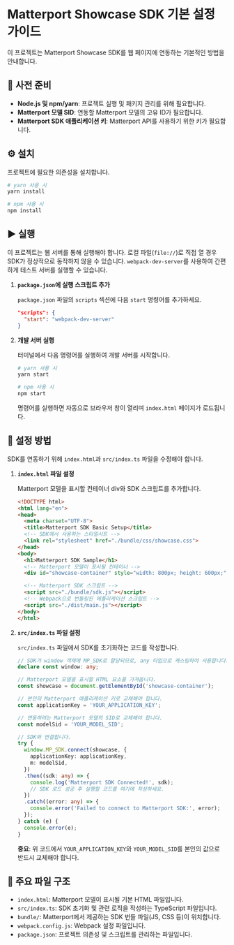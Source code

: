 # Matterport Showcase SDK 기본 설정 가이드

이 프로젝트는 Matterport Showcase SDK를 웹 페이지에 연동하는 기본적인 방법을 안내합니다.

## 📝 사전 준비

- **Node.js 및 npm/yarn**: 프로젝트 실행 및 패키지 관리를 위해 필요합니다.
- **Matterport 모델 SID**: 연동할 Matterport 모델의 고유 ID가 필요합니다.
- **Matterport SDK 애플리케이션 키**: Matterport API를 사용하기 위한 키가 필요합니다.

## ⚙️ 설치

프로젝트에 필요한 의존성을 설치합니다.

```bash
# yarn 사용 시
yarn install

# npm 사용 시
npm install
```

## ▶️ 실행

이 프로젝트는 웹 서버를 통해 실행해야 합니다. 로컬 파일(`file://`)로 직접 열 경우 SDK가 정상적으로 동작하지 않을 수 있습니다. `webpack-dev-server`를 사용하여 간편하게 테스트 서버를 실행할 수 있습니다.

1.  **`package.json`에 실행 스크립트 추가**

    `package.json` 파일의 `scripts` 섹션에 다음 `start` 명령어를 추가하세요.

    ```json
    "scripts": {
      "start": "webpack-dev-server"
    }
    ```

2.  **개발 서버 실행**

    터미널에서 다음 명령어를 실행하여 개발 서버를 시작합니다.

    ```bash
    # yarn 사용 시
    yarn start

    # npm 사용 시
    npm start
    ```

    명령어를 실행하면 자동으로 브라우저 창이 열리며 `index.html` 페이지가 로드됩니다.

## 🔧 설정 방법

SDK를 연동하기 위해 `index.html`과 `src/index.ts` 파일을 수정해야 합니다.

1.  **`index.html` 파일 설정**

    Matterport 모델을 표시할 컨테이너 div와 SDK 스크립트를 추가합니다.

    ```html
    <!DOCTYPE html>
    <html lang="en">
    <head>
      <meta charset="UTF-8">
      <title>Matterport SDK Basic Setup</title>
      <!-- SDK에서 사용하는 스타일시트 -->
      <link rel="stylesheet" href="./bundle/css/showcase.css">
    </head>
    <body>
      <h1>Matterport SDK Sample</h1>
      <!-- Matterport 모델이 표시될 컨테이너 -->
      <div id="showcase-container" style="width: 800px; height: 600px;"></div>

      <!-- Matterport SDK 스크립트 -->
      <script src="./bundle/sdk.js"></script>
      <!-- Webpack으로 번들링된 애플리케이션 스크립트 -->
      <script src="./dist/main.js"></script>
    </body>
    </html>
    ```

2.  **`src/index.ts` 파일 설정**

    `src/index.ts` 파일에서 SDK를 초기화하는 코드를 작성합니다.

    ```typescript
    // SDK가 window 객체에 MP_SDK로 할당되므로, any 타입으로 캐스팅하여 사용합니다.
    declare const window: any;

    // Matterport 모델을 표시할 HTML 요소를 가져옵니다.
    const showcase = document.getElementById('showcase-container');

    // 본인의 Matterport 애플리케이션 키로 교체해야 합니다.
    const applicationKey = 'YOUR_APPLICATION_KEY';

    // 연동하려는 Matterport 모델의 SID로 교체해야 합니다.
    const modelSid = 'YOUR_MODEL_SID';

    // SDK와 연결합니다.
    try {
      window.MP_SDK.connect(showcase, {
        applicationKey: applicationKey,
        m: modelSid,
      })
      .then((sdk: any) => {
        console.log('Matterport SDK Connected!', sdk);
        // SDK 로드 성공 후 실행할 코드를 여기에 작성하세요.
      })
      .catch((error: any) => {
        console.error('Failed to connect to Matterport SDK:', error);
      });
    } catch (e) {
      console.error(e);
    }
    ```

    **중요**: 위 코드에서 `YOUR_APPLICATION_KEY`와 `YOUR_MODEL_SID`를 본인의 값으로 반드시 교체해야 합니다.

## 📂 주요 파일 구조

-   `index.html`: Matterport 모델이 표시될 기본 HTML 파일입니다.
-   `src/index.ts`: SDK 초기화 및 관련 로직을 작성하는 TypeScript 파일입니다.
-   `bundle/`: Matterport에서 제공하는 SDK 번들 파일(JS, CSS 등)이 위치합니다.
-   `webpack.config.js`: Webpack 설정 파일입니다.
-   `package.json`: 프로젝트 의존성 및 스크립트를 관리하는 파일입니다.
